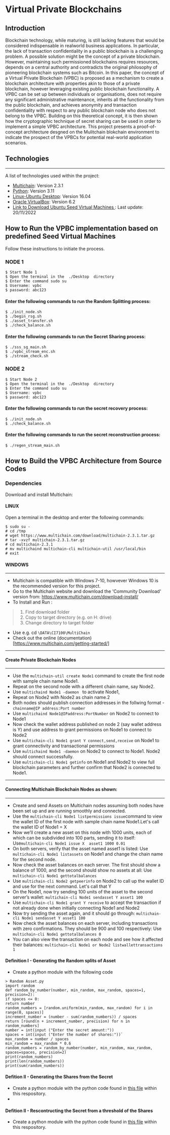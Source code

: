 # Virtual Private Blockchains

## Introduction
Blockchain technology, while maturing, is still lacking features that would be considered indispensable in realworld business applications. In particular, the lack of transaction confidentiality in a public blockchain is a challenging problem. A possible solution might be the concept of a private blockchain. However, maintaining such permissioned blockchains requires resources, depends on a central authority and contradicts the original philosophy of pioneering blockchain systems such as Bitcoin. In this paper, the concept of a Virtual Private Blockchain (VPBC) is proposed as a mechanism to create a blockchain architecture with properties akin to those of a private blockchain, however leveraging existing public blockchain functionality. A VPBC can be set up between individuals or organisations, does not require any significant administrative maintenance, inherits all the functionality from the public blockchain, and achieves anonymity and transaction confidentiality with respect to any public blockchain node who does not belong to the VPBC. Building on this theoretical concept, it is then shown how the cryptographic technique of secret sharing can be used in order to implement a simple VPBC architecture. This project presents a proof-of-concept architecture desgned on the Mulitchain blokchain environment to indicate the prospect of the VPBCs for potential real-world application scenarios.


## Technologies
***
A list of technologies used within the project:
* [Multichain](https//wwww.multichain.com): Version 2.3.1 
* [Python](https://www.python.org/): Version 3.11
* [Linux-Ubuntu Desktop](https://ubuntu.com/): Version 16.04 
* [Oracle VirtualBox](https://www.oracle.com/virtualization/): Version 6.2
* [Link to Download Ubuntu Seed Virtual Machines ](https://drive.google.com/drive/folders/1B-Srhl2rZsEQ39SAG-5jGtmb5ByP0mfu?usp=sharing): Last update: 20/11/2022

## How to Run the VPBC implementation based on predefined Seed Virtual Machines
Follow these instructions to initiate the process.

### NODE 1
```
$ Start Node 1
$ Open the terminal in the  ./Desktop  directory
$ Enter the command sudo su 
$ Username: vpbc
$ password: abc123
```
#### Enter the following commands to run the Random Splitting process:
```
$ ./init_node.sh
$ ./begin_rsg.sh
$ ./asset_transfer.sh
$ ./check_balance.sh
```
#### Enter the following commands to run the Secret Sharing process:
```
$ ./sss_sg_main.sh
$ ./vpbc_stream_enc.sh
$ ./stream_check.sh
```
### NODE 2
```
$ Start Node 2
$ Open the terminal in the  ./Desktop  directory
$ Enter the command sudo su 
$ Username: vpbc
$ password: abc123
```
#### Enter the following commands to run the secret recovery process:
```
$ ./init_node.sh
$ ./check_balance.sh
```
#### Enter the following commands to run the secret reconstruction process:
```
$ ./regen_stream_main.sh
```
 

## How to Build the VPBC Architecture from Source Codes

### Dependencies
Download and install Multichain:
 #### LINUX
Open a terminal in the desktop and enter the following commands:
```
$ sudo su -
# cd /tmp
# wget https://www.multichain.com/download/multichain-2.3.1.tar.gz 
# tar -xvzf multichain-2.3.1.tar.gz
# cd multichain-2.3.1
# mv multichaind multichain-cli multichain-util /usr/local/bin
# exit
```
#### WINDOWS
***
* Multichain is compatible with Windows 7-10, howvever Windows 10 is the recommended version for this project.
* Go to the Multichain website and download the 'Community Download' version from: https://www.multichain.com/download-install/
* To Install and Run :
> 1. Find download folder
> 2. Copy to target directory (e.g. on H: drive)
> 3. Change directory to target folder
* Use e.g. cd `\DATA\CI7100\MultiChain`
* Check out the online (documentation)[https://www.multichain.com/getting-started/]
***

#### Create Private Blockchain Nodes
***
* Use the `multichain-util create Node1` command to create the first node with sample chain name Node1. 
* Repeat on the second node with a different chain name, say Node2.
* Use  `multichaind Node1 -daemon ` to activate Node1, 
* Repeat on Node2 with Node2 as chain name.2
* Both nodes should publish connection addresses in the follwing format - `chainname@IP address:Port number`
* Use `multichaind Node1@IPaddress:PortNumber` on Node2 to connect to Node1
* Now check the wallet address published on node 2 (say wallet address is Y) and use address to grant permissions on Node1 to connect to Node2
* Use  `multichain-cli Node1 grant Y connect,send,receive` on Node1 to grant connectivity and transactional permissions
* Use `multichaind Node1 -daemon` on Node2 to connect to Node1. Node2 should connect successfully.
* Use `multichain-cli Node1 getinfo` on Node1 and Node2 to view full blockchain parameters and further confirm that Node2 is connected to Node1.
***

#### Connecting Multichain Blockchain Nodes as shown:
***
* Create and send Assets on  Multichain nodes assuming both nodes have been set up and are running smoothly and connected.
* Use the `multichain-cli Node1 listpermissions issue`command to view the wallet ID of the first node with sample chain name Node1.Let's call the wallet ID of Node1 = X 
* Now we’ll create a new asset on this node with 1000 units, each of which can be subdivided into 100 parts, sending it to itself: Use`multichain-cli Node1 issue X  asset1 1000 0.01`
* On both servers, verify that the asset named asset1 is listed: Use `multichain-cli Node1 listassets` on Node1 and change the chain name for the second node.
* Now check the asset balances on each server. The first should show a balance of 1000, and the second should show no assets at all: Use `multichain-cli Node1 gettotalbalances` 
* Use `multichain-cli Node2 getpeerinfo`  on Node2 to call up the wallet ID and use for the next command. Let's call that Y
* On the Node1, now try sending 100 units of the asset to the second server’s wallet: `multichain-cli Node1 sendasset Y asset1 100 `
* Use `multichain-cli Node1 grant Y receive` to accept the transaction if not already done when initially connecting Node1 and Node2
* Now try sending the asset again, and it should go through: `multichain-cli Node1 sendasset Y asset1 100` 
* Now check the asset balances on each server, including transactions with zero confirmations. They should be 900 and 100 respectively: Use `multichain-cli Node1 gettotalbalances 0`
* You can also view the transaction on each node and see how it affected their balances: `multichain-cli Node1 or Node2 listwallettransactions 1` 
#### Definition I - Generating the Random splits of Asset
* Create a python module with the following code
```
> Random Asset.py
import random
def random_by_number(number, min_random, max_random, spaces=1, precision=2):
if spaces <= 0:
return number
random_numbers = [random.uniform(min_random, max_random) for i in range(0, spaces)]
increment_number = (number - sum(random_numbers)) / spaces
return [round(n + increment_number, precision) for n in random_numbers]
number = int(input ("Enter the secret amount:"))
spaces = int(input ("Enter the number of shares:"))`
max_random = number / spaces
min_random = max_random * 0.6
random_numbers = random_by_number(number, min_random, max_random, spaces=spaces, precision=2)
print(random_numbers)
print(len(random_numbers))
print(sum(random_numbers))
```
#### Defition II - Generating the Shares from the Secret
* Create a python module with the python code found in [this file](https://github.com/Sam-Onalo/Virtual-Private-Blockchains/blob/main/Code%20Repository/Code%20Repository/VPBC_Node/sss_sg.py) within this respository.
* 
#### Defition II - Rescontructing the Secret from a threshold of the Shares
* Create a python module with the python code found in [this file](https://github.com/Sam-Onalo/Virtual-Private-Blockchains/blob/main/Code%20Repository/Code%20Repository/VPBC_Node/main_ssrecon.py) within this respository.

